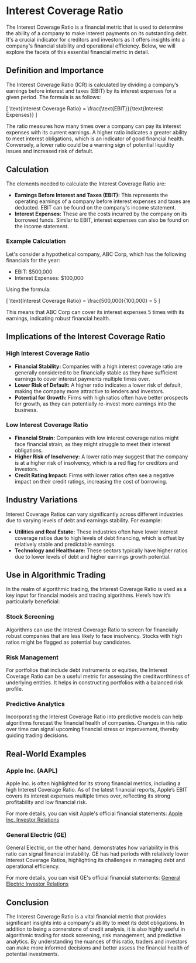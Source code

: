 # Interest Coverage Ratio

The Interest Coverage Ratio is a financial metric that is used to determine the ability of a company to make interest payments on its outstanding debt. It's a crucial indicator for creditors and investors as it offers insights into a company's financial stability and operational efficiency. Below, we will explore the facets of this essential financial metric in detail.

## Definition and Importance

The Interest Coverage Ratio (ICR) is calculated by dividing a company’s earnings before interest and taxes (EBIT) by its interest expenses for a given period. The formula is as follows:

\[ \text{Interest Coverage Ratio} = \frac{\text{EBIT}}{\text{Interest Expenses}} \]

The ratio measures how many times over a company can pay its interest expenses with its current earnings. A higher ratio indicates a greater ability to meet interest obligations, which is an indicator of good financial health. Conversely, a lower ratio could be a warning sign of potential liquidity issues and increased risk of default.

## Calculation

The elements needed to calculate the Interest Coverage Ratio are:

- **Earnings Before Interest and Taxes (EBIT):** This represents the operating earnings of a company before interest expenses and taxes are deducted. EBIT can be found on the company's income statement.
- **Interest Expenses:** These are the costs incurred by the company on its borrowed funds. Similar to EBIT, interest expenses can also be found on the income statement.

### Example Calculation

Let's consider a hypothetical company, ABC Corp, which has the following financials for the year:

- EBIT: $500,000
- Interest Expenses: $100,000

Using the formula:

\[ \text{Interest Coverage Ratio} = \frac{500,000}{100,000} = 5 \]

This means that ABC Corp can cover its interest expenses 5 times with its earnings, indicating robust financial health.

## Implications of the Interest Coverage Ratio

### High Interest Coverage Ratio

- **Financial Stability:** Companies with a high interest coverage ratio are generally considered to be financially stable as they have sufficient earnings to cover interest payments multiple times over.
- **Lower Risk of Default:** A higher ratio indicates a lower risk of default, making the company more attractive to lenders and investors.
- **Potential for Growth:** Firms with high ratios often have better prospects for growth, as they can potentially re-invest more earnings into the business.

### Low Interest Coverage Ratio

- **Financial Strain:** Companies with low interest coverage ratios might face financial strain, as they might struggle to meet their interest obligations.
- **Higher Risk of Insolvency:** A lower ratio may suggest that the company is at a higher risk of insolvency, which is a red flag for creditors and investors.
- **Credit Rating Impact:** Firms with lower ratios often see a negative impact on their credit ratings, increasing the cost of borrowing.

## Industry Variations

Interest Coverage Ratios can vary significantly across different industries due to varying levels of debt and earnings stability. For example:

- **Utilities and Real Estate:** These industries often have lower interest coverage ratios due to high levels of debt financing, which is offset by relatively stable and predictable earnings.
- **Technology and Healthcare:** These sectors typically have higher ratios due to lower levels of debt and higher earnings growth potential.

## Use in Algorithmic Trading

In the realm of algorithmic trading, the Interest Coverage Ratio is used as a key input for financial models and trading algorithms. Here’s how it’s particularly beneficial:

### Stock Screening

Algorithms can use the Interest Coverage Ratio to screen for financially robust companies that are less likely to face insolvency. Stocks with high ratios might be flagged as potential buy candidates.

### Risk Management

For portfolios that include debt instruments or equities, the Interest Coverage Ratio can be a useful metric for assessing the creditworthiness of underlying entities. It helps in constructing portfolios with a balanced risk profile.

### Predictive Analytics

Incorporating the Interest Coverage Ratio into predictive models can help algorithms forecast the financial health of companies. Changes in this ratio over time can signal upcoming financial stress or improvement, thereby guiding trading decisions.

## Real-World Examples

### Apple Inc. (AAPL)

Apple Inc. is often highlighted for its strong financial metrics, including a high Interest Coverage Ratio. As of the latest financial reports, Apple’s EBIT covers its interest expenses multiple times over, reflecting its strong profitability and low financial risk. 

For more details, you can visit Apple's official financial statements: [Apple Inc. Investor Relations](https://investor.apple.com/financials/default.aspx)

### General Electric (GE)

General Electric, on the other hand, demonstrates how variability in this ratio can signal financial instability. GE has had periods with relatively lower Interest Coverage Ratios, highlighting its challenges in managing debt and operational efficiency.

For more details, you can visit GE's official financial statements: [General Electric Investor Relations](https://www.ge.com/investor-relations)

## Conclusion

The Interest Coverage Ratio is a vital financial metric that provides significant insights into a company's ability to meet its debt obligations. In addition to being a cornerstone of credit analysis, it is also highly useful in algorithmic trading for stock screening, risk management, and predictive analytics. By understanding the nuances of this ratio, traders and investors can make more informed decisions and better assess the financial health of potential investments.
